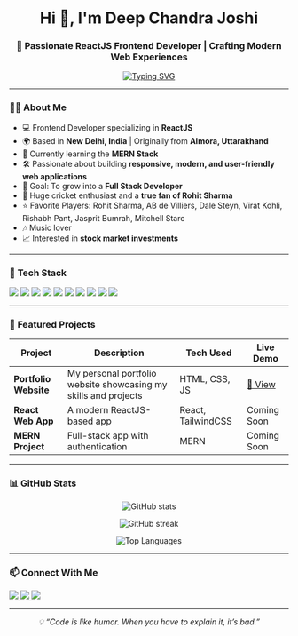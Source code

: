 <!-- Header -->
<h1 align="center">Hi 👋, I'm Deep Chandra Joshi</h1>
<h3 align="center">🚀 Passionate ReactJS Frontend Developer | Crafting Modern Web Experiences</h3>

<!-- Typing SVG -->
<p align="center">
  <a href="https://git.io/typing-svg">
    <img src="https://readme-typing-svg.herokuapp.com?font=Fira+Code&size=22&pause=1000&color=00C7FF&center=true&vCenter=true&width=500&lines=Frontend+Developer;ReactJS+Enthusiast;Passionate+about+Web+Development;Always+Learning+New+Things" alt="Typing SVG" />
  </a>
</p>

---

### 👨‍💻 About Me  
- 💻 Frontend Developer specializing in **ReactJS**  
- 🌍 Based in **New Delhi, India** | Originally from **Almora, Uttarakhand**  
- 🌱 Currently learning the **MERN Stack**  
- 🛠 Passionate about building **responsive, modern, and user-friendly web applications**  
- 🎯 Goal: To grow into a **Full Stack Developer**  
- 🏏 Huge cricket enthusiast and a **true fan of Rohit Sharma**  
- ⭐ Favorite Players: Rohit Sharma, AB de Villiers, Dale Steyn, Virat Kohli, Rishabh Pant, Jasprit Bumrah, Mitchell Starc  
- 🎶 Music lover  
- 📈 Interested in **stock market investments**  
---

### 🚀 **Tech Stack**
<p align="left">
  <!-- Frontend -->
  <img src="https://img.shields.io/badge/HTML5-E34F26?style=for-the-badge&logo=html5&logoColor=white" />
  <img src="https://img.shields.io/badge/CSS3-1572B6?style=for-the-badge&logo=css3&logoColor=white" />
  <img src="https://img.shields.io/badge/JavaScript-F7DF1E?style=for-the-badge&logo=javascript&logoColor=black" />
  <img src="https://img.shields.io/badge/ReactJS-61DAFB?style=for-the-badge&logo=react&logoColor=black" />
  <img src="https://img.shields.io/badge/TailwindCSS-38B2AC?style=for-the-badge&logo=tailwind-css&logoColor=white" />
  <!-- Backend -->
  <img src="https://img.shields.io/badge/Node.js-43853D?style=for-the-badge&logo=node.js&logoColor=white" />
  <img src="https://img.shields.io/badge/Express.js-404D59?style=for-the-badge" />
  <!-- Database -->
  <img src="https://img.shields.io/badge/MongoDB-4EA94B?style=for-the-badge&logo=mongodb&logoColor=white" />
  <!-- Tools -->
  <img src="https://img.shields.io/badge/GitHub-100000?style=for-the-badge&logo=github&logoColor=white" />
  <img src="https://img.shields.io/badge/VSCode-0078D4?style=for-the-badge&logo=visual-studio-code&logoColor=white" />
</p>

---

### 📂 **Featured Projects**
| Project | Description | Tech Used | Live Demo |
|---------|-----------|-----------|-----------|
| **Portfolio Website** | My personal portfolio website showcasing my skills and projects | HTML, CSS, JS | [🔗 View](https://deepchandrajoshi.github.io/portfolio/) |
| **React Web App** | A modern ReactJS-based app | React, TailwindCSS | Coming Soon |
| **MERN Project** | Full-stack app with authentication | MERN | Coming Soon |

---

### 📊 **GitHub Stats**
<p align="center">
  <img src="https://github-readme-stats.vercel.app/api?username=deepchandrajoshi&show_icons=true&theme=tokyonight" alt="GitHub stats" />
</p>
<p align="center">
  <img src="https://github-readme-streak-stats.herokuapp.com/?user=deepchandrajoshi&theme=tokyonight" alt="GitHub streak" />
</p>
<p align="center">
  <img src="https://github-readme-stats.vercel.app/api/top-langs/?username=deepchandrajoshi&layout=compact&theme=tokyonight" alt="Top Languages" />
</p>

---

### 📫 **Connect With Me**
<p align="left">
  <a href="https://github.com/deepchandrajoshi">
    <img src="https://img.shields.io/badge/GitHub-000000?style=for-the-badge&logo=github&logoColor=white" />
  </a>
  <a href="https://www.linkedin.com/in/deepchandrajoshi" target="_blank">
    <img src="https://img.shields.io/badge/LinkedIn-0077B5?style=for-the-badge&logo=linkedin&logoColor=white" />
  </a>
  <a href="mailto:deepchandrajoshi@gmail.com">
    <img src="https://img.shields.io/badge/Email-D14836?style=for-the-badge&logo=gmail&logoColor=white" />
  </a>
</p>

---

<p align="center">
  <i>💡 “Code is like humor. When you have to explain it, it’s bad.”</i>
</p>
